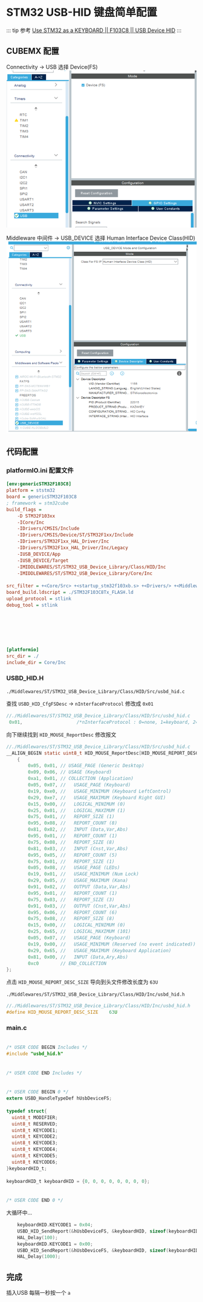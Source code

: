 # STM32 USB-HID 键盘简单配置

::: tip 参考
[Use STM32 as a KEYBOARD || F103C8 || USB Device HID](https://www.youtube.com/watch?v=tj1_hsQ5PR0&t=946s)
:::

## CUBEMX 配置

Connectivity -> USB
选择 Device(FS)
![001](./001.png)

Middleware 中间件 -> USB_DEVICE
选择 Human Interface Device Class(HID)
![002](./002.png)

## 代码配置

### platformIO.ini 配置文件

```ini
[env:genericSTM32F103C8]
platform = ststm32
board = genericSTM32F103C8
; framework = stm32cube
build_flags = 
	-D STM32F103xx
	-ICore/Inc
	-IDrivers/CMSIS/Include
	-IDrivers/CMSIS/Device/ST/STM32F1xx/Include
	-IDrivers/STM32F1xx_HAL_Driver/Inc
	-IDrivers/STM32F1xx_HAL_Driver/Inc/Legacy
	-IUSB_DEVICE/App
	-IUSB_DEVICE/Target
	-IMIDDLEWARES/ST/STM32_USB_Device_Library/Class/HID/Inc
	-IMIDDLEWARES/ST/STM32_USB_Device_Library/Core/Inc

src_filter = +<Core/Src> +<startup_stm32f103xb.s> +<Drivers/> +<Middlewares/>+<Usb_device/>
board_build.ldscript = ./STM32F103C8Tx_FLASH.ld
upload_protocol = stlink 
debug_tool = stlink






[platformio]
src_dir = ./
include_dir = Core/Inc
```

### USBD_HID.H

`./Middlewares/ST/STM32_USB_Device_Library/Class/HID/Src/usbd_hid.c`

查找 `USBD_HID_CfgFSDesc` -> `nInterfaceProtocol` 修改成 `0x01`

```c
//./Middlewares/ST/STM32_USB_Device_Library/Class/HID/Src/usbd_hid.c
 0x01,                    /*nInterfaceProtocol : 0=none, 1=keyboard, 2=mouse*/
```

向下继续找到 `HID_MOUSE_ReportDesc`
修改报文

```c
//./Middlewares/ST/STM32_USB_Device_Library/Class/HID/Src/usbd_hid.c
__ALIGN_BEGIN static uint8_t HID_MOUSE_ReportDesc[HID_MOUSE_REPORT_DESC_SIZE] __ALIGN_END =
    {
        0x05, 0x01, // USAGE_PAGE (Generic Desktop)
        0x09, 0x06, // USAGE (Keyboard)
        0xa1, 0x01, // COLLECTION (Application)
        0x05, 0x07, //   USAGE_PAGE (Keyboard)
        0x19, 0xe0, //   USAGE_MINIMUM (Keyboard LeftControl)
        0x29, 0xe7, //   USAGE_MAXIMUM (Keyboard Right GUI)
        0x15, 0x00, //   LOGICAL_MINIMUM (0)
        0x25, 0x01, //   LOGICAL_MAXIMUM (1)
        0x75, 0x01, //   REPORT_SIZE (1)
        0x95, 0x08, //   REPORT_COUNT (8)
        0x81, 0x02, //   INPUT (Data,Var,Abs)
        0x95, 0x01, //   REPORT_COUNT (1)
        0x75, 0x08, //   REPORT_SIZE (8)
        0x81, 0x03, //   INPUT (Cnst,Var,Abs)
        0x95, 0x05, //   REPORT_COUNT (5)
        0x75, 0x01, //   REPORT_SIZE (1)
        0x05, 0x08, //   USAGE_PAGE (LEDs)
        0x19, 0x01, //   USAGE_MINIMUM (Num Lock)
        0x29, 0x05, //   USAGE_MAXIMUM (Kana)
        0x91, 0x02, //   OUTPUT (Data,Var,Abs)
        0x95, 0x01, //   REPORT_COUNT (1)
        0x75, 0x03, //   REPORT_SIZE (3)
        0x91, 0x03, //   OUTPUT (Cnst,Var,Abs)
        0x95, 0x06, //   REPORT_COUNT (6)
        0x75, 0x08, //   REPORT_SIZE (8)
        0x15, 0x00, //   LOGICAL_MINIMUM (0)
        0x25, 0x65, //   LOGICAL_MAXIMUM (101)
        0x05, 0x07, //   USAGE_PAGE (Keyboard)
        0x19, 0x00, //   USAGE_MINIMUM (Reserved (no event indicated))
        0x29, 0x65, //   USAGE_MAXIMUM (Keyboard Application)
        0x81, 0x00, //   INPUT (Data,Ary,Abs)
        0xc0        // END_COLLECTION
};
```

点击 `HID_MOUSE_REPORT_DESC_SIZE` 导向到头文件修改长度为 `63U`

`./Middlewares/ST/STM32_USB_Device_Library/Class/HID/Inc/usbd_hid.h`

```c
//./Middlewares/ST/STM32_USB_Device_Library/Class/HID/Inc/usbd_hid.h
#define HID_MOUSE_REPORT_DESC_SIZE    63U
```

### main.c

```c

/* USER CODE BEGIN Includes */
#include "usbd_hid.h"


/* USER CODE END Includes */


/* USER CODE BEGIN 0 */
extern USBD_HandleTypeDef hUsbDeviceFS;

typedef struct{
  uint8_t MODIFIER;
  uint8_t RESERVED;
  uint8_t KEYCODE1;
  uint8_t KEYCODE2;
  uint8_t KEYCODE3;
  uint8_t KEYCODE4;
  uint8_t KEYCODE5;
  uint8_t KEYCODE6;
}keyboardHID_t;

keyboardHID_t keyboardHID = {0, 0, 0, 0, 0, 0, 0, 0};


/* USER CODE END 0 */
```

大循环中...

```c
    keyboardHID.KEYCODE1 = 0x04;
    USBD_HID_SendReport(&hUsbDeviceFS, &keyboardHID, sizeof(keyboardHID));
    HAL_Delay(100);
    keyboardHID.KEYCODE1 = 0x00;
    USBD_HID_SendReport(&hUsbDeviceFS, &keyboardHID, sizeof(keyboardHID));
    HAL_Delay(1000);
```

## 完成

插入USB 每隔一秒按一个 `a`
